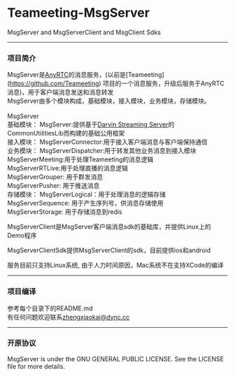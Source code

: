 # Teameeting-MsgServer<br>
MsgServer and MsgServerClient and MsgClient Sdks<br>

---

### 项目简介<br>
MsgServer是[AnyRTC](https://github.com/AnyRTC)的消息服务，(以前是[Teameeting] (https://github.com/Teameeting) 项目的一个消息服务，升级后服务于AnyRTC消息)，用于客户端消息发送和消息转发<br>
MsgServer由多个模块构成，基础模块，接入模块，业务模块，存储模块。<br>
<br>
MsgServer<br>
基础模块：
	MsgServer:提供基于[Darvin Streaming Server](http://dss.macosforge.org/)的CommonUtilitiesLib而构建的基础公用框架<br>
接入模块：
	MsgServerConnector:用于接入客户端消息与客户端保持通信<br>
业务模块：
	MsgServerDispatcher:用于转发其他业务消息到接入模块<br>
	MsgServerMeeting:用于处理Teameeting的消息逻辑<br>
	MsgServerRTLive:用于处理直播的消息逻辑<br>
	MsgServerGrouper: 用于群发消息<br>
	MsgServerPusher: 用于推送消息<br>
存储模块：
  MsgServerLogical：用于处理消息的逻辑存储<br>
	MsgServerSequence: 用于产生序列号，供消息存储使用<br>
	MsgServerStorage: 用于存储消息到redis<br>

MsgServerClient是MsgServer客户端消息sdk的基础库，并提供Linux上的Demo程序<br>

MsgServerClientSdk提供MsgServerClient的sdk，目前提供ios和android<br>

服务目前只支持Linux系统, 由于人力时间原因，Mac系统不在支持XCode的编译<br>

---

### 项目编译<br>
参考每个目录下的README.md<br>
有任何问题欢迎联系[zhengxiaokai@dync.cc](zhengxiaokai@dync.cc)<br>

---

### 开原协议<br>
MsgServer is under the GNU GENERAL PUBLIC LICENSE. See the LICENSE file for more details.<br>
